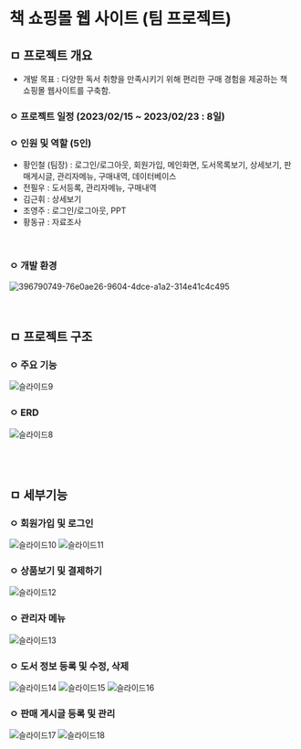 # 책 쇼핑몰 웹 사이트 (팀 프로젝트)
## ㅁ 프로젝트 개요
- 개발 목표 : 다양한 독서 취향을 만족시키기 위해 편리한 구매 경험을 제공하는 책 쇼핑몰 웹사이트를 구축함.

### ㅇ 프로젝트 일정 (2023/02/15 ~ 2023/02/23 : 8일)

### ㅇ 인원 및 역할 (5인)
- 황인철 (팀장) : 로그인/로그아웃, 회원가입, 메인화면, 도서목록보기, 상세보기, 판매게시글, 관리자메뉴, 구매내역, 데이터베이스
- 전필우 : 도서등록, 관리자메뉴, 구매내역
- 김근휘 : 상세보기
- 조영주 : 로그인/로그아웃, PPT
- 황동규 : 자료조사
<br>

### ㅇ 개발 환경
![396790749-76e0ae26-9604-4dce-a1a2-314e41c4c495](https://github.com/user-attachments/assets/a4c566b5-09d1-40fb-b3bc-fbd4889f862c)
<br><br><br>

## ㅁ 프로젝트 구조
### ㅇ 주요 기능
![슬라이드9](https://github.com/user-attachments/assets/9a6f082b-529c-4533-b230-6b92f753e380)
<br>

### ㅇ ERD
![슬라이드8](https://github.com/user-attachments/assets/d090aceb-d711-4e31-8350-55dc41b9ce6c)
<br><br><br><br>

## ㅁ 세부기능
### ㅇ 회원가입 및 로그인
![슬라이드10](https://github.com/user-attachments/assets/ea7b045c-e3d4-45cd-9ceb-f801f0f7ecf6)
![슬라이드11](https://github.com/user-attachments/assets/866120c0-cb43-4fdf-9086-14e16059499a)
<br>

### ㅇ 상품보기 및 결제하기
![슬라이드12](https://github.com/user-attachments/assets/6cda96b4-96ea-495e-98c9-69226af2af0f)
<br>

### ㅇ 관리자 메뉴
![슬라이드13](https://github.com/user-attachments/assets/744db94b-ee04-4119-9958-23485cc95f4d)
<br>

### ㅇ 도서 정보 등록 및 수정, 삭제
![슬라이드14](https://github.com/user-attachments/assets/5ddbb1fd-8998-4d03-8b69-46fbb3a5ac30)
![슬라이드15](https://github.com/user-attachments/assets/f93ceb34-d97d-4e34-94b2-de501ff4a15f)
![슬라이드16](https://github.com/user-attachments/assets/00bce605-96cf-4012-9d19-c0d76aef8748)
<br>

### ㅇ 판매 게시글 등록 및 관리
![슬라이드17](https://github.com/user-attachments/assets/1ca1e708-0af0-4341-b7a0-d9284b9d7bb8)
![슬라이드18](https://github.com/user-attachments/assets/8758d02b-3844-4df7-8c02-199ef3f598dc)
<br>
